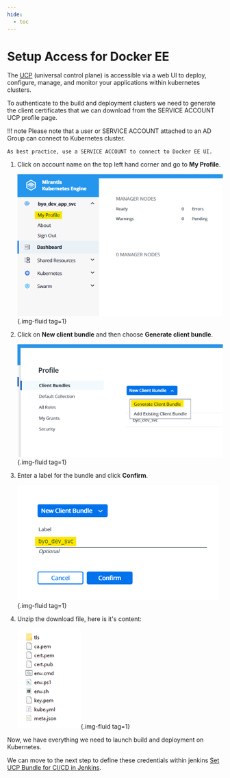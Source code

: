 ```yaml
---
hide:
  - toc
---
```

# Setup Access for Docker EE

The [UCP](https://kube9-dev.fr.world.socgen) (universal control plane)  is accessible via a web UI to deploy, configure, manage, and monitor your applications within kubernetes clusters.

To authenticate to the build and deployment clusters we need to generate the client certificates that we can download from the SERVICE ACCOUNT UCP profile page.

!!! note
    Please note that a user or SERVICE ACCOUNT attached to an AD Group can connect to Kubernetes cluster.

    As best practice, use a SERVICE ACCOUNT to connect to Docker EE UI.


1. Click on account name on the top left hand corner and go to **My Profile**.

    ![](../../assets/images/docs/credentials/ucp/ucp_k8s_profile.png){.img-fluid tag=1}

2. Click on **New client bundle** and then choose **Generate client bundle**.

    ![](../../assets/images/docs/credentials/ucp/ucp_generate.png){.img-fluid tag=1}

3. Enter a label for the bundle and click **Confirm**.

    ![](../../assets/images/docs/credentials/ucp/ucp_label.png){.img-fluid tag=1}

4. Unzip the download file, here is it's content:

    ![](../../assets/images/docs/credentials/ucp/ucp_content.png){.img-fluid tag=1}

Now, we have everything we need to launch build and deployment on Kubernetes.

We can move to the next step to define these credentials within jenkins [Set UCP Bundle for CI/CD in Jenkins](jenkins_ucp.md).